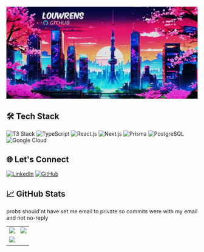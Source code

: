 ![Profile Banner](https://github.com/LouwrensSwart/LouwrensSwart/blob/develop/GH_Banner.jpg)

## 🛠 Tech Stack

![T3 Stack](https://img.shields.io/badge/-T3%20Stack-blue?style=for-the-badge&logo=typescript&logoColor=white)
![TypeScript](https://img.shields.io/badge/-typescript-3178C6?style=for-the-badge&logo=TypeScript&logoColor=white)
![React.js](https://img.shields.io/badge/-react-57C2DA?style=for-the-badge&logo=react&logoColor=white)
![Next.js](https://img.shields.io/badge/-Next.js-black?style=for-the-badge&logo=next.js)
![Prisma](https://img.shields.io/badge/-Prisma-2D3748?style=for-the-badge&logo=prisma&logoColor=white)
![PostgreSQL](https://img.shields.io/badge/-PostgreSQL-4169E1?style=for-the-badge&logo=postgresql&logoColor=white)
![Google Cloud](https://img.shields.io/badge/-Google%20Cloud-blue?style=for-the-badge&logo=google-cloud&logoColor=white)

## 🌐 Let's Connect

[![LinkedIn](https://img.shields.io/badge/-LinkedIn-blue?style=for-the-badge&logo=linkedin&logoColor=white)](https://www.linkedin.com/in/louwrens-swart-13982345/)
[![GitHub](https://img.shields.io/badge/-GitHub-333?style=for-the-badge&logo=github&logoColor=white)](https://github.com/LouwrensSwart/)

## 📈 GitHub Stats
probs should'nt have set me email to private so commits were with my email and not no-reply

<table align="center">
  <tr>
    <td>
      <img width="100%" src="https://github-readme-stats.vercel.app/api?username=LouwrensSwart&show_icons=true&theme=dracula" />
    </td>
    <td>
      <img width="100%" src="https://github-readme-streak-stats.herokuapp.com/?user=LouwrensSwart&theme=dracula" />
    </td>
  </tr>
  <tr>
    <td colspan="2">
      <img width="100%" src="https://github-readme-activity-graph.vercel.app/graph?username=LouwrensSwart&theme=rogue&area=true&hide_border=true" />
    </td>
  </tr>
</table>
